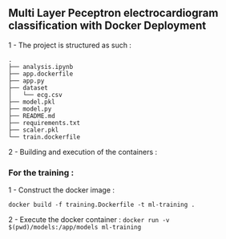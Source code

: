 ## Multi Layer Peceptron electrocardiogram classification with Docker Deployment

1 - The project is structured as such : 
```
.
├── analysis.ipynb
├── app.dockerfile
├── app.py
├── dataset
│   └── ecg.csv
├── model.pkl
├── model.py
├── README.md
├── requirements.txt
├── scaler.pkl
└── train.dockerfile
```
2 - Building and execution of the containers :

### For the training : 

1 - Construct the docker image :
 
`docker build -f training.Dockerfile -t ml-training . `

2 - Execute the docker container :
``` docker run -v $(pwd)/models:/app/models ml-training ```
